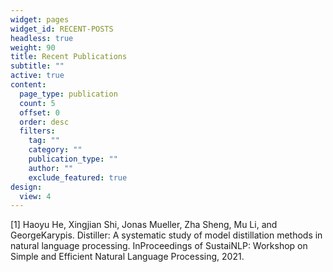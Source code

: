 ```yaml
---
widget: pages
widget_id: RECENT-POSTS
headless: true
weight: 90
title: Recent Publications
subtitle: ""
active: true
content:
  page_type: publication
  count: 5
  offset: 0
  order: desc
  filters:
    tag: ""
    category: ""
    publication_type: ""
    author: ""
    exclude_featured: true
design:
  view: 4
---
```

\[1] Haoyu He, Xingjian Shi, Jonas Mueller, Zha Sheng, Mu Li, and GeorgeKarypis. Distiller: A systematic study of model distillation methods in natural language processing. InProceedings of SustaiNLP: Workshop on Simple and Efficient Natural Language Processing, 2021.